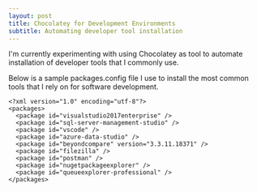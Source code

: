```yaml
---
layout: post
title: Chocolatey for Development Environments
subtitle: Automating developer tool installation
---
```


I'm currently experimenting with using Chocolatey as tool to automate installation of developer tools that I commonly use. 

Below is a sample packages.config file I use to install the most common tools that I rely on for software development.

```
<?xml version="1.0" encoding="utf-8"?>
<packages>
  <package id="visualstudio2017enterprise" />
  <package id="sql-server-management-studio" />
  <package id="vscode" />
  <package id="azure-data-studio" />
  <package id="beyondcompare" version="3.3.11.18371" />
  <package id="filezilla" />
  <package id="postman" />
  <package id="nugetpackageexplorer" />
  <package id="queueexplorer-professional" />
</packages>
```